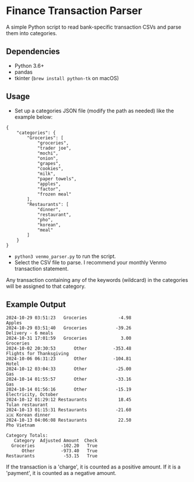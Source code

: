 # Finance Transaction Parser

A simple Python script to read bank-specific transaction CSVs and parse them into categories.

## Dependencies
- Python 3.6+
- pandas
- tkinter (`brew install python-tk` on macOS)

## Usage

- Set up a categories JSON file (modify the path as needed) like the example below:
```
{
    "categories": {
        "Groceries": [
            "groceries",
            "trader joe",
            "mochi",
            "onion",
            "grapes",
            "cookies",
            "milk",
            "paper towels",
            "apples",
            "factor",
            "frozen meal"
        ],
        "Restaurants": [
            "dinner",
            "restaurant",
            "pho",
            "korean",
            "meal"
        ]
    }
}
```
- `python3 venmo_parser.py` to run the script.
- Select the CSV file to parse. I recommend your monthly Venmo transaction statement.

Any transaction containing any of the keywords (wildcard) in the categories will be assigned to that category.

## Example Output
```
2024-10-29 03:51:23   Groceries            -4.98                                   Apples
2024-10-29 03:51:40   Groceries           -39.26                       Delivery - 6 meals
2024-10-31 17:01:59   Groceries             3.00                                Groceries
2024-10-02 20:30:53       Other          -353.48                 Flights for Thanksgiving
2024-10-06 06:31:23       Other          -104.81                                    Hotel
2024-10-12 03:04:33       Other           -25.00                                      Gas
2024-10-14 01:55:57       Other           -33.16                                      Gas
2024-10-14 01:56:16       Other           -15.19                     Electricity, October
2024-10-12 01:29:12 Restaurants            18.45                         Tulan restaurant
2024-10-13 01:15:31 Restaurants           -21.60                         🇰🇷 Korean dinner
2024-10-13 04:06:08 Restaurants            22.50                              Pho Vietnam

Category Totals:
   Category  Adjusted Amount  Check
  Groceries          -102.20   True
      Other          -973.40   True
Restaurants           -53.15   True
```

If the transaction is a 'charge', it is counted as a positive amount. If it is a 'payment', it is counted as a negative amount.